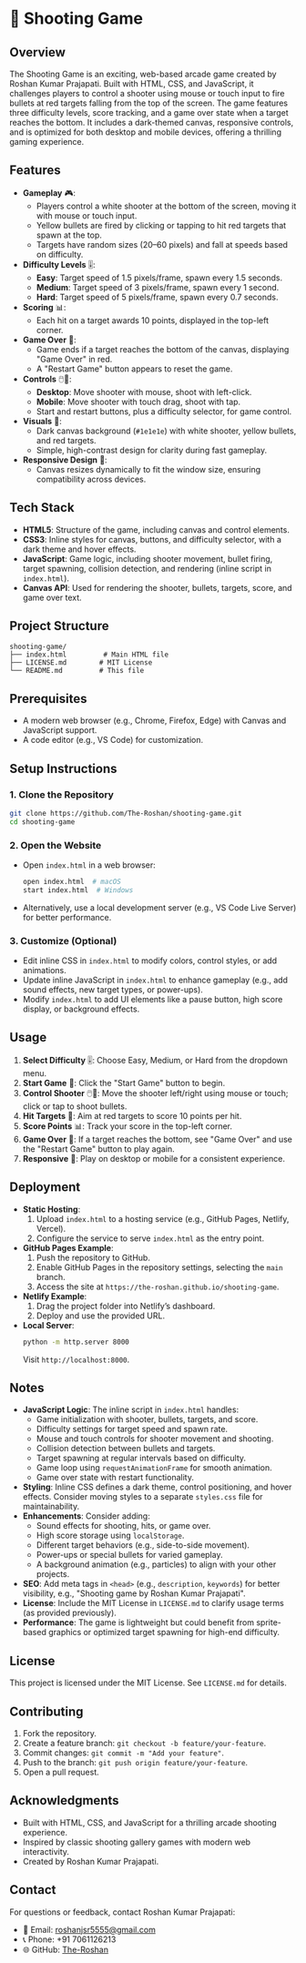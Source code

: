# 🔫 Shooting Game

## Overview
The Shooting Game is an exciting, web-based arcade game created by Roshan Kumar Prajapati. Built with HTML, CSS, and JavaScript, it challenges players to control a shooter using mouse or touch input to fire bullets at red targets falling from the top of the screen. The game features three difficulty levels, score tracking, and a game over state when a target reaches the bottom. It includes a dark-themed canvas, responsive controls, and is optimized for both desktop and mobile devices, offering a thrilling gaming experience.

## Features
- **Gameplay** 🎮:
  - Players control a white shooter at the bottom of the screen, moving it with mouse or touch input.
  - Yellow bullets are fired by clicking or tapping to hit red targets that spawn at the top.
  - Targets have random sizes (20–60 pixels) and fall at speeds based on difficulty.
- **Difficulty Levels** 🎚️:
  - **Easy**: Target speed of 1.5 pixels/frame, spawn every 1.5 seconds.
  - **Medium**: Target speed of 3 pixels/frame, spawn every 1 second.
  - **Hard**: Target speed of 5 pixels/frame, spawn every 0.7 seconds.
- **Scoring** 📊:
  - Each hit on a target awards 10 points, displayed in the top-left corner.
- **Game Over** 🏁:
  - Game ends if a target reaches the bottom of the canvas, displaying "Game Over" in red.
  - A "Restart Game" button appears to reset the game.
- **Controls** 🖱️📱:
  - **Desktop**: Move shooter with mouse, shoot with left-click.
  - **Mobile**: Move shooter with touch drag, shoot with tap.
  - Start and restart buttons, plus a difficulty selector, for game control.
- **Visuals** 🎨:
  - Dark canvas background (`#1e1e1e`) with white shooter, yellow bullets, and red targets.
  - Simple, high-contrast design for clarity during fast gameplay.
- **Responsive Design** 📱:
  - Canvas resizes dynamically to fit the window size, ensuring compatibility across devices.

## Tech Stack
- **HTML5**: Structure of the game, including canvas and control elements.
- **CSS3**: Inline styles for canvas, buttons, and difficulty selector, with a dark theme and hover effects.
- **JavaScript**: Game logic, including shooter movement, bullet firing, target spawning, collision detection, and rendering (inline script in `index.html`).
- **Canvas API**: Used for rendering the shooter, bullets, targets, score, and game over text.

## Project Structure
```
shooting-game/
├── index.html         # Main HTML file
├── LICENSE.md        # MIT License
└── README.md         # This file
```

## Prerequisites
- A modern web browser (e.g., Chrome, Firefox, Edge) with Canvas and JavaScript support.
- A code editor (e.g., VS Code) for customization.

## Setup Instructions

### 1. Clone the Repository
```bash
git clone https://github.com/The-Roshan/shooting-game.git
cd shooting-game
```

### 2. Open the Website
- Open `index.html` in a web browser:
  ```bash
  open index.html  # macOS
  start index.html  # Windows
  ```
- Alternatively, use a local development server (e.g., VS Code Live Server) for better performance.

### 3. Customize (Optional)
- Edit inline CSS in `index.html` to modify colors, control styles, or add animations.
- Update inline JavaScript in `index.html` to enhance gameplay (e.g., add sound effects, new target types, or power-ups).
- Modify `index.html` to add UI elements like a pause button, high score display, or background effects.

## Usage
1. **Select Difficulty** 🎚️: Choose Easy, Medium, or Hard from the dropdown menu.
2. **Start Game** 🚀: Click the "Start Game" button to begin.
3. **Control Shooter** 🖱️📱: Move the shooter left/right using mouse or touch; click or tap to shoot bullets.
4. **Hit Targets** 🔫: Aim at red targets to score 10 points per hit.
5. **Score Points** 📊: Track your score in the top-left corner.
6. **Game Over** 🏁: If a target reaches the bottom, see "Game Over" and use the "Restart Game" button to play again.
7. **Responsive** 📱: Play on desktop or mobile for a consistent experience.

## Deployment
- **Static Hosting**:
  1. Upload `index.html` to a hosting service (e.g., GitHub Pages, Netlify, Vercel).
  2. Configure the service to serve `index.html` as the entry point.
- **GitHub Pages Example**:
  1. Push the repository to GitHub.
  2. Enable GitHub Pages in the repository settings, selecting the `main` branch.
  3. Access the site at `https://the-roshan.github.io/shooting-game`.
- **Netlify Example**:
  1. Drag the project folder into Netlify’s dashboard.
  2. Deploy and use the provided URL.
- **Local Server**:
  ```bash
  python -m http.server 8000
  ```
  Visit `http://localhost:8000`.

## Notes
- **JavaScript Logic**: The inline script in `index.html` handles:
  - Game initialization with shooter, bullets, targets, and score.
  - Difficulty settings for target speed and spawn rate.
  - Mouse and touch controls for shooter movement and shooting.
  - Collision detection between bullets and targets.
  - Target spawning at regular intervals based on difficulty.
  - Game loop using `requestAnimationFrame` for smooth animation.
  - Game over state with restart functionality.
- **Styling**: Inline CSS defines a dark theme, control positioning, and hover effects. Consider moving styles to a separate `styles.css` file for maintainability.
- **Enhancements**: Consider adding:
  - Sound effects for shooting, hits, or game over.
  - High score storage using `localStorage`.
  - Different target behaviors (e.g., side-to-side movement).
  - Power-ups or special bullets for varied gameplay.
  - A background animation (e.g., particles) to align with your other projects.
- **SEO**: Add meta tags in `<head>` (e.g., `description`, `keywords`) for better visibility, e.g., "Shooting game by Roshan Kumar Prajapati".
- **License**: Include the MIT License in `LICENSE.md` to clarify usage terms (as provided previously).
- **Performance**: The game is lightweight but could benefit from sprite-based graphics or optimized target spawning for high-end difficulty.

## License
This project is licensed under the MIT License. See `LICENSE.md` for details.

## Contributing
1. Fork the repository.
2. Create a feature branch: `git checkout -b feature/your-feature`.
3. Commit changes: `git commit -m "Add your feature"`.
4. Push to the branch: `git push origin feature/your-feature`.
5. Open a pull request.

## Acknowledgments
- Built with HTML, CSS, and JavaScript for a thrilling arcade shooting experience.
- Inspired by classic shooting gallery games with modern web interactivity.
- Created by Roshan Kumar Prajapati.

## Contact
For questions or feedback, contact Roshan Kumar Prajapati:
- 📧 Email: roshanjsr5555@gmail.com
- 📞 Phone: +91 7061126213
- 🌐 GitHub: [The-Roshan](https://github.com/The-Roshan)
